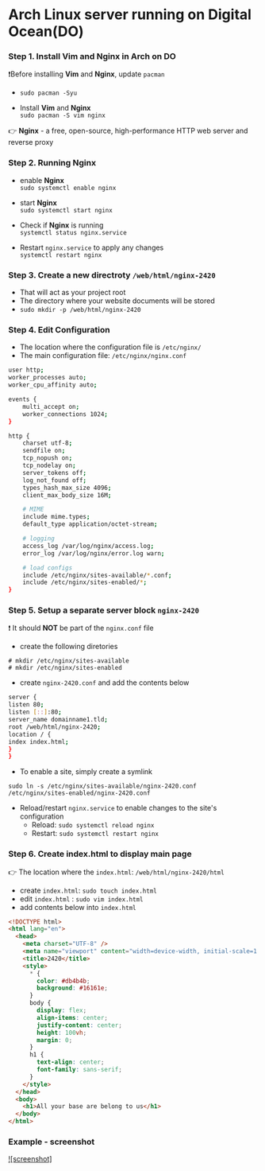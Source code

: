 # Arch Linux server running on Digital Ocean(DO)

### Step 1. Install **Vim** and **Nginx** in Arch on DO

❗Before installing **Vim** and **Nginx**, update `pacman`<br>

- `sudo pacman -Syu`

- Install **Vim** and **Nginx**<br>
  `sudo pacman -S vim nginx`

👉 **Nginx** - a free, open-source, high-performance HTTP web server and reverse proxy

### Step 2. Running **Nginx**

- enable **Nginx**<br>
  `sudo systemctl enable nginx`

- start **Nginx**<br>
  `sudo systemctl start nginx`

- Check if **Nginx** is running<br>
  `systemctl status nginx.service`

- Restart `nginx.service` to apply any changes<br>
  `systemctl restart nginx`

### Step 3. Create a new directroty `/web/html/nginx-2420`

- That will act as your project root
- The directory where your website documents will be stored
- `sudo mkdir -p /web/html/nginx-2420`

### Step 4. Edit Configuration

- The location where the configuration file is `/etc/nginx/`
- The main configuration file: `/etc/nginx/nginx.conf`

```bash
user http;
worker_processes auto;
worker_cpu_affinity auto;

events {
    multi_accept on;
    worker_connections 1024;
}

http {
    charset utf-8;
    sendfile on;
    tcp_nopush on;
    tcp_nodelay on;
    server_tokens off;
    log_not_found off;
    types_hash_max_size 4096;
    client_max_body_size 16M;

    # MIME
    include mime.types;
    default_type application/octet-stream;

    # logging
    access_log /var/log/nginx/access.log;
    error_log /var/log/nginx/error.log warn;

    # load configs
    include /etc/nginx/sites-available/*.conf;
    include /etc/nginx/sites-enabled/*;
}
```

### Step 5. Setup a separate server block `nginx-2420`

❗ It should **NOT** be part of the `nginx.conf` file

- create the following diretories

```
# mkdir /etc/nginx/sites-available
# mkdir /etc/nginx/sites-enabled
```

- create `nginx-2420.conf` and add the contents below

```bash
server {
listen 80;
listen [::]:80;
server_name domainname1.tld;
root /web/html/nginx-2420;
location / {
index index.html;
}
}
```

- To enable a site, simply create a symlink

```
sudo ln -s /etc/nginx/sites-available/nginx-2420.conf /etc/nginx/sites-enabled/nginx-2420.conf
```

- Reload/restart `nginx.service` to enable changes to the site's configuration
  - Reload: `sudo systemctl reload nginx`
  - Restart: `sudo systemctl restart nginx`

### Step 6. Create **index.html** to display main page

👉 The location where the `index.html`: `/web/html/nginx-2420/html`

- create `index.html`: `sudo touch index.html`
- edit `index.html` : `sudo vim index.html`
- add contents below into `index.html`

```html
<!DOCTYPE html>
<html lang="en">
  <head>
    <meta charset="UTF-8" />
    <meta name="viewport" content="width=device-width, initial-scale=1.0" />
    <title>2420</title>
    <style>
      * {
        color: #db4b4b;
        background: #16161e;
      }
      body {
        display: flex;
        align-items: center;
        justify-content: center;
        height: 100vh;
        margin: 0;
      }
      h1 {
        text-align: center;
        font-family: sans-serif;
      }
    </style>
  </head>
  <body>
    <h1>All your base are belong to us</h1>
  </body>
</html>
```

### Example - screenshot

[![screenshot]](./screenshot/screenshot.png)
